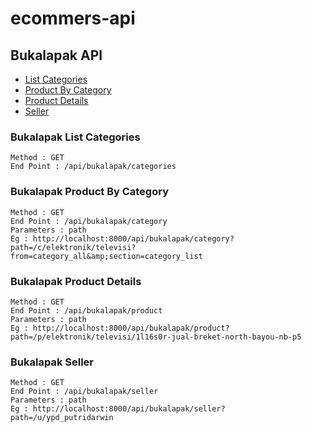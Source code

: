 # ecommers-api

## Bukalapak API
- [List Categories](#bukalapak-list-categories)
- [Product By Category](#bukalapak-product-by-category)
- [Product Details](#bukalapak-product-details)
- [Seller](#bukalapak-seller)

### Bukalapak List Categories

````
Method : GET
End Point : /api/bukalapak/categories
````

### Bukalapak Product By Category

````
Method : GET
End Point : /api/bukalapak/category
Parameters : path
Eg : http://localhost:8000/api/bukalapak/category?path=/c/elektronik/televisi?from=category_all&amp;section=category_list
````

### Bukalapak Product Details

````
Method : GET
End Point : /api/bukalapak/product
Parameters : path
Eg : http://localhost:8000/api/bukalapak/product?path=/p/elektronik/televisi/1l16s0r-jual-breket-north-bayou-nb-p5
````


### Bukalapak Seller

````
Method : GET
End Point : /api/bukalapak/seller
Parameters : path
Eg : http://localhost:8000/api/bukalapak/seller?path=/u/ypd_putridarwin
````